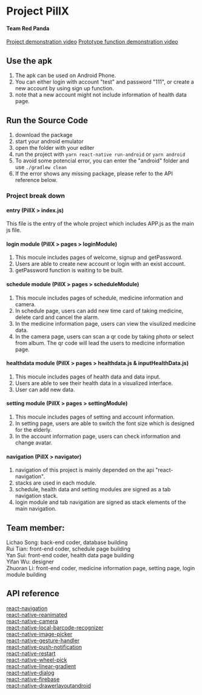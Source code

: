 # Project PillX
#### Team Red Panda
[Project demonstration video](https://youtu.be/rjBzclieww8)
[Prototype function demonstration video](https://www.youtube.com/watch?v=UbGwiBAD5h4)

## Use the apk
1. The apk can be used on Android Phone.  
2. You can either login with account "test" and password "111", or create a new account by using sign up function.
3. note that a new account might not include information of health data page.  

## Run the Source Code
1. download the package
2. start your android emulator
3. open the folder with your editer
4. run the project with `yarn react-native run-android` or `yarn android`
5. To avoid some potencial error, you can enter the "android" folder and use `./gradlew clean`
6. If the error shows any missing package, please refer to the API reference below.

### Project break down

#### entry (PillX > index.js)
This file is the entry of the whole project which includes APP.js as the main js file.

#### login module (PillX > pages > loginModule)  
1. This mocule includes pages of welcome, signup and getPassword.
2. Users are able to create new account or login with an exist account.
3. getPassword function is waiting to be built.

#### schedule module (PillX > pages > scheduleModule)  
1. This mocule includes pages of schedule, medicine information and camera.
2. In schedule page, users can add new time card of taking medicine, delete card and cancel the alarm.
3. In the medicine information page, users can view the visulized medicine data.
4. In the camera page, users can scan a qr code by taking photo or select from album. The qr code will lead the users to medicine information page.

#### healthdata module (PillX > pages > healthdata.js & inputHealthData.js)  
1. This mocule includes pages of health data and data input.
2. Users are able to see their health data in a visualized interface.
3. User can add new data.

#### setting module (PillX > pages > settingModule)  
1. This mocule includes pages of setting and account information.
2. In setting page, users are able to switch the font size which is designed for the elderly.
3. In the account information page, users can check information and change avatar.

#### navigation (PillX > navigator)  
1. navigation of this project is mainly depended on the api "react-navigation".
2. stacks are used in each module.
3. schedule, health data and setting modules are signed as a tab navigation stack.
4. login module and tab navigation are signed as stack elements of the main navigation.

## Team member:
Lichao Song: back-end coder, database building  
Rui Tian: front-end coder, schedule page building  
Yan Sui: front-end coder, health data page building  
Yifan Wu: designer  
Zhuoran Li: front-end coder, medicine information page, setting page, login module building  

## API reference
[react-navigation](https://reactnavigation.org/)  
[react-native-reanimated](https://www.npmjs.com/package/react-native-reanimated)  
[react-native-camera](https://github.com/react-native-camera/react-native-camera)  
[react-native-local-barcode-recognizer](https://www.npmjs.com/package/react-native-local-barcode-recognizer)  
[react-native-image-picker](https://github.com/react-native-image-picker/react-native-image-picker)  
[react-native-gesture-handler](https://www.npmjs.com/package/react-native-gesture-handler)  
[react-native-push-notification](https://www.npmjs.com/package/react-native-push-notification)  
[react-native-restart](https://www.npmjs.com/package/react-native-restart)  
[react-native-wheel-pick](https://www.npmjs.com/package/react-native-wheel-pick)  
[react-native-linear-gradient](https://github.com/react-native-linear-gradient/react-native-linear-gradient)  
[react-native-dialog](https://www.npmjs.com/package/react-native-dialog)  
[react-native-firebase](https://rnfirebase.io/)  
[react-native-drawerlayoutandroid](https://reactnative.dev/docs/drawerlayoutandroid)  

